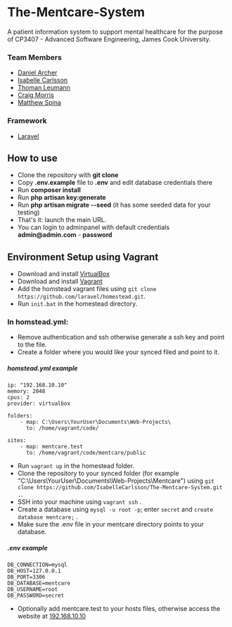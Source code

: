 # The-Mentcare-System
A patient information system to support mental healthcare for the purpose of CP3407 - Advanced Software Engineering, James Cook University.

### Team Members
- [Daniel Archer](https://github.com/danarcher96)
- [Isabelle Carlsson](https://github.com/IsabelleCarlsson)
- [Thoman Leumann](https://github.com/tomaslemon)
- [Craig Morris](https://github.com/CraigMorris1986)
- [Matthew Spina](https://github.com/matthewspina)

### Framework
- [Laravel](https://laravel.com)

## How to use

- Clone the repository with __git clone__
- Copy __.env.example__ file to __.env__ and edit database credentials there
- Run __composer install__
- Run __php artisan key:generate__
- Run __php artisan migrate --seed__ (it has some seeded data for your testing)
- That's it: launch the main URL. 
- You can login to adminpanel with default credentials __admin@admin.com__ - __password__

## Environment Setup using Vagrant

- Download and install [VirtualBox](https://www.virtualbox.org/)
- Download and install [Vagrant](https://www.vagrantup.com/)
- Add the homstead vagrant files using `git clone https://github.com/laravel/homestead.git`.
- Run `init.bat` in the homestead directory.

### In homstead.yml:
- Remove authentication and ssh otherwise generate a ssh key and point to the file.
- Create a folder where you would like your synced filed and point to it. 

##### homstead.yml example

```
ip: "192.168.10.10"
memory: 2048
cpus: 2
provider: virtualbox

folders:
    - map: C:\Users\YourUser\Documents\Web-Projects\
      to: /home/vagrant/code/

sites:
    - map: mentcare.test
      to: /home/vagrant/code/mentcare/public
```

- Run `vagrant up` in the homestead folder.
- Clone the repository to your synced folder (for example "C:\Users\YourUser\Documents\Web-Projects\Mentcare") using `git clone https://github.com/IsabelleCarlsson/The-Mentcare-System.git .`.
- SSH into your machine using `vagrant ssh` .
- Create a database using `mysql -u root -p`; enter `secret` and `create database mentcare;` .
- Make sure the .env file in your mentcare directory points to your database.

##### .env example
```
DB_CONNECTION=mysql
DB_HOST=127.0.0.1
DB_PORT=3306
DB_DATABASE=mentcare
DB_USERNAME=root
DB_PASSWORD=secret
```

- Optionally add mentcare.test to your hosts files, otherwise access the website at [192.168.10.10](http://192.168.10.10)

